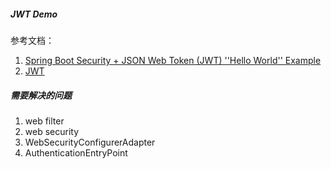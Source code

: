 ##### JWT Demo
参考文档：
 1. [Spring Boot Security + JSON Web Token (JWT) ''Hello World'' Example](https://dzone.com/articles/spring-boot-security-json-web-tokenjwt-hello-world)
 2. [JWT](https://jwt.io/introduction/)
 
##### 需要解决的问题
1. web filter
2. web security
3. WebSecurityConfigurerAdapter
4. AuthenticationEntryPoint